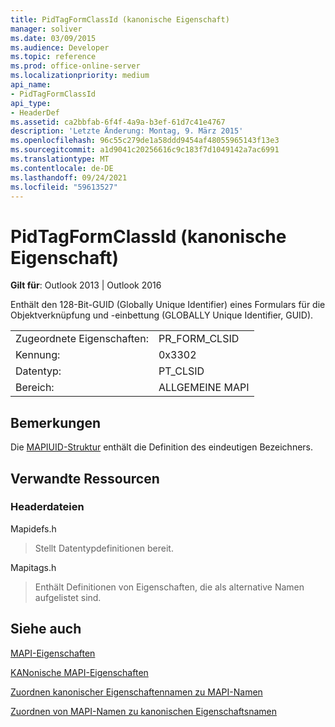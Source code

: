 ```yaml
---
title: PidTagFormClassId (kanonische Eigenschaft)
manager: soliver
ms.date: 03/09/2015
ms.audience: Developer
ms.topic: reference
ms.prod: office-online-server
ms.localizationpriority: medium
api_name:
- PidTagFormClassId
api_type:
- HeaderDef
ms.assetid: ca2bbfab-6f4f-4a9a-b3ef-61d7c41e4767
description: 'Letzte Änderung: Montag, 9. März 2015'
ms.openlocfilehash: 96c55c279de1a58ddd9454af48055965143f13e3
ms.sourcegitcommit: a1d9041c20256616c9c183f7d1049142a7ac6991
ms.translationtype: MT
ms.contentlocale: de-DE
ms.lasthandoff: 09/24/2021
ms.locfileid: "59613527"
---
```

# <a name="pidtagformclassid-canonical-property"></a>PidTagFormClassId (kanonische Eigenschaft)

  
  
**Gilt für**: Outlook 2013 | Outlook 2016 
  
Enthält den 128-Bit-GUID (Globally Unique Identifier) eines Formulars für die Objektverknüpfung und -einbettung (GLOBALLY Unique Identifier, GUID). 
  
|||
|:-----|:-----|
|Zugeordnete Eigenschaften:  <br/> |PR_FORM_CLSID  <br/> |
|Kennung:  <br/> |0x3302  <br/> |
|Datentyp:  <br/> |PT_CLSID  <br/> |
|Bereich:  <br/> |ALLGEMEINE MAPI  <br/> |
   
## <a name="remarks"></a>Bemerkungen

Die [MAPIUID-Struktur](mapiuid.md) enthält die Definition des eindeutigen Bezeichners. 
  
## <a name="related-resources"></a>Verwandte Ressourcen

### <a name="header-files"></a>Headerdateien

Mapidefs.h
  
> Stellt Datentypdefinitionen bereit.
    
Mapitags.h
  
> Enthält Definitionen von Eigenschaften, die als alternative Namen aufgelistet sind.
    
## <a name="see-also"></a>Siehe auch



[MAPI-Eigenschaften](mapi-properties.md)
  
[KANonische MAPI-Eigenschaften](mapi-canonical-properties.md)
  
[Zuordnen kanonischer Eigenschaftennamen zu MAPI-Namen](mapping-canonical-property-names-to-mapi-names.md)
  
[Zuordnen von MAPI-Namen zu kanonischen Eigenschaftsnamen](mapping-mapi-names-to-canonical-property-names.md)

